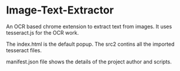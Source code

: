 # Image-Text-Extractor

An OCR based chrome extension to extract text from images. It uses tesseract.js for the OCR work. 

The index.html is the default popup.
The src2 contins all the imported tesseract files.

manifest.json file shows the details of the project author and scripts. 
